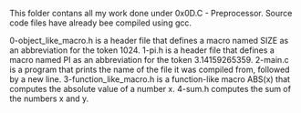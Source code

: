 This folder contans all my work done under 0x0D.C - Preprocessor. Source code files have already bee compiled using gcc.

0-object_like_macro.h is a header file that defines a macro named SIZE as an abbreviation for the token 1024.
1-pi.h is a header file that defines a macro named PI as an abbreviation for the token 3.14159265359.
2-main.c is a program that prints the name of the file it was compiled from, followed by a new line.
3-function_like_macro.h is a function-like macro ABS(x) that computes the absolute value of a number x.
4-sum.h computes the sum of the numbers x and y.